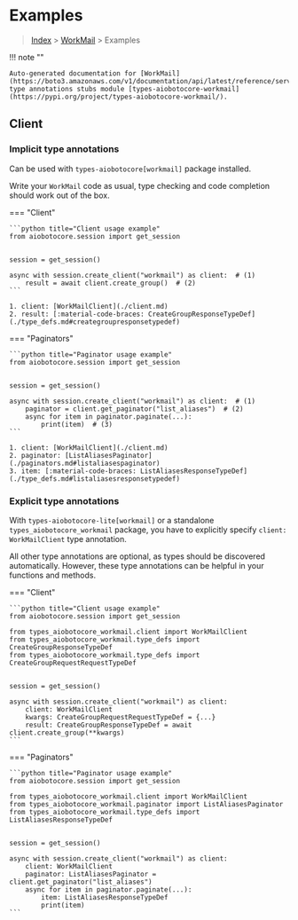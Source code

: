 # Examples

> [Index](../README.md) > [WorkMail](./README.md) > Examples

!!! note ""

    Auto-generated documentation for [WorkMail](https://boto3.amazonaws.com/v1/documentation/api/latest/reference/services/workmail.html#WorkMail)
    type annotations stubs module [types-aiobotocore-workmail](https://pypi.org/project/types-aiobotocore-workmail/).

## Client

### Implicit type annotations

Can be used with `types-aiobotocore[workmail]` package installed.

Write your `WorkMail` code as usual,
type checking and code completion should work out of the box.



=== "Client"

    ```python title="Client usage example"
    from aiobotocore.session import get_session


    session = get_session()

    async with session.create_client("workmail") as client:  # (1)
        result = await client.create_group()  # (2)
    ```

    1. client: [WorkMailClient](./client.md)
    2. result: [:material-code-braces: CreateGroupResponseTypeDef](./type_defs.md#creategroupresponsetypedef) 



=== "Paginators"

    ```python title="Paginator usage example"
    from aiobotocore.session import get_session


    session = get_session()

    async with session.create_client("workmail") as client:  # (1)
        paginator = client.get_paginator("list_aliases")  # (2)
        async for item in paginator.paginate(...):
            print(item)  # (3)
    ```

    1. client: [WorkMailClient](./client.md)
    2. paginator: [ListAliasesPaginator](./paginators.md#listaliasespaginator)
    3. item: [:material-code-braces: ListAliasesResponseTypeDef](./type_defs.md#listaliasesresponsetypedef) 




### Explicit type annotations

With `types-aiobotocore-lite[workmail]`
or a standalone `types_aiobotocore_workmail` package, you have to explicitly specify
`client: WorkMailClient` type annotation.

All other type annotations are optional, as types should be discovered automatically.
However, these type annotations can be helpful in your functions and methods.


=== "Client"

    ```python title="Client usage example"
    from aiobotocore.session import get_session

    from types_aiobotocore_workmail.client import WorkMailClient
    from types_aiobotocore_workmail.type_defs import CreateGroupResponseTypeDef
    from types_aiobotocore_workmail.type_defs import CreateGroupRequestRequestTypeDef


    session = get_session()

    async with session.create_client("workmail") as client:
        client: WorkMailClient
        kwargs: CreateGroupRequestRequestTypeDef = {...}
        result: CreateGroupResponseTypeDef = await client.create_group(**kwargs)
    ```



=== "Paginators"

    ```python title="Paginator usage example"
    from aiobotocore.session import get_session

    from types_aiobotocore_workmail.client import WorkMailClient
    from types_aiobotocore_workmail.paginator import ListAliasesPaginator
    from types_aiobotocore_workmail.type_defs import ListAliasesResponseTypeDef


    session = get_session()

    async with session.create_client("workmail") as client:
        client: WorkMailClient
        paginator: ListAliasesPaginator = client.get_paginator("list_aliases")
        async for item in paginator.paginate(...):
            item: ListAliasesResponseTypeDef
            print(item)
    ```


